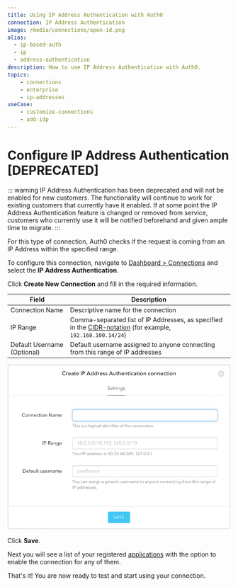 ```yaml
---
title: Using IP Address Authentication with Auth0
connection: IP Address Authentication
image: /media/connections/open-id.png
alias:
  - ip-based-auth
  - ip
  - address-authentication
description: How to use IP Address Authentication with Auth0.
topics:
    - connections
    - enterprise
    - ip-addresses
useCase:
    - customize-connections
    - add-idp
---
```

# Configure IP Address Authentication [DEPRECATED]

::: warning
 IP Address Authentication has been deprecated and will not be enabled for new customers. The functionality will continue to work for existing customers that currently have it enabled. If at some point the IP Address Authentication feature is changed or removed from service, customers who currently use it will be notified beforehand and given ample time to migrate.
:::

For this type of connection, Auth0 checks if the request is coming from an IP Address within the specified range. 

To configure this connection, navigate to [Dashboard > Connections](${manage_url}/#/connections/enterprise) and select the __IP Address Authentication__.

Click __Create New Connection__ and fill in the required information.

Field | Description
------|------------
Connection Name | Descriptive name for the connection
IP Range | Comma-separated list of IP Addresses, as specified in the [CIDR-notation](http://en.wikipedia.org/wiki/Classless_Inter-Domain_Routing) (for example, `192.168.100.14/24`)
Default Username (Optional) | Default username assigned to anyone connecting from this range of IP addresses

![IP Address Configuration](/media/articles/connections/enterprise/ip-address/ip.png)

Click __Save__.

Next you will see a list of your registered [applications](${manage_url}/#/applications) with the option to enable the connection for any of them.

That's it! You are now ready to test and start using your connection.
